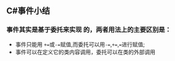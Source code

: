 ## C#事件小结

### 事件其实是基于委托来实现 的，两者用法上的主要区别是：
- 事件只能用 `+=`或`-=`赋值,而委托可以用`-=`,`+=`,`=`进行赋值;
- 事件可以在定义它的类内容调用，委托可以在类的外部调用
